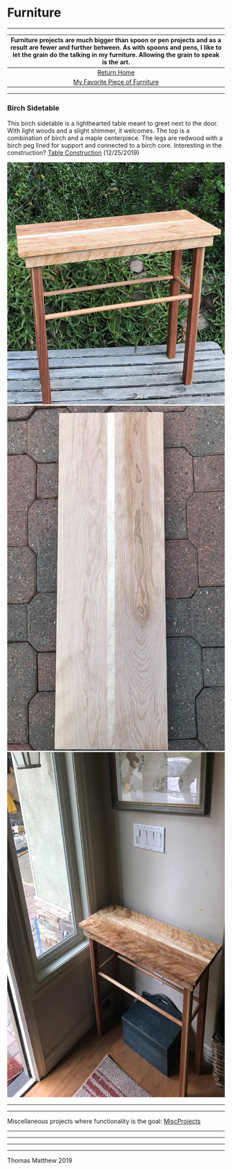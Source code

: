 # Furniture
_________  


|  Furniture projects are much bigger than spoon or pen projects and as a result are fewer and further between. As with spoons and pens, I like to let the grain do the talking in my furniture. Allowing the grain to speak is the art.  |
|  :---:  |
|  [Return Home](index.md)  |
|  [My Favorite Piece of Furniture](#birch-sidetable)  |  

_________  

### Birch Sidetable

This birch sidetable is a lighthearted table meant to greet next to the door. With light woods and a slight shimmer, it welcomes. The top is a combination of birch and a maple centerpiece. The legs are redwood with a birch peg lined for support and connected to a birch core. Interesting in the construction? [Table Construction](SideTableCreation.md)  (12/25/2019)

<img src="Furniture/SidetablePlantBackground.JPG" height="561" width="508">  

<img src="Furniture/SidetableCreation/SidetableTopUnlacored.JPG" height="800" width="600">
  
<img src="Furniture/SidetableInHouse.JPG" height="800" width="600">

_________  

_________  


Miscellaneous projects where functionality is the goal: [MiscProjects](MiscellaneousItems.md)  

_________  

_________  

_________  

_________  


Thomas Matthew 2019